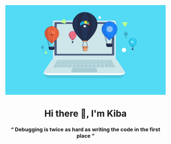 ![laptop](src/laptop.gif)

<h1 align="center">Hi there  👋, I'm Kiba</h1>
 
<h3 align="center">&#8220;  Debugging is twice as hard as writing the code in the first place  &#8221;</h3>

[twitter]: https://twitter.com/gloire_kiba
[linkedin]: https://www.linkedin.com/in/gloirekiba/